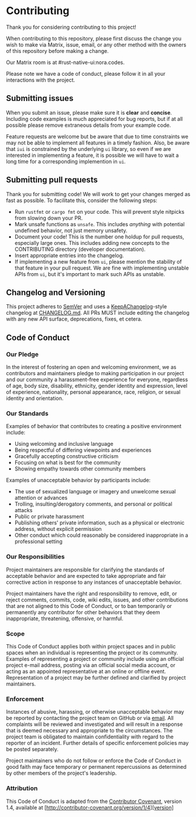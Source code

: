 # Contributing

Thank you for considering contributing to this project!


When contributing to this repository, please first discuss the change you wish to 
make via Matrix, issue, email, or any other method with the owners of this repository
before making a change. 

Our Matrix room is at #rust-native-ui:nora.codes.

Please note we have a code of conduct, please follow it in all your interactions 
with the project.

## Submitting issues

When you submit an issue, please make sure it is **clear** and **concise**.
Including code examples is much appreciated for bug reports, but if at all possible
please remove extraneous details from your example code.

Feature requests are welcome but be aware that due to time constraints we may not
be able to implement all features in a timely fashion. Also, be aware that `iui`
is constrained by the underlying `ui` library, so even if we are interested in
implementing a feature, it is possible we will have to wait a long time for
a corresponding implemention in `ui`.

## Submitting pull requests

Thank you for submitting code! We will work to get your changes merged as fast as
possible. To facilitate this, consider the following steps:

* Run `rustfmt` or `cargo fmt` on your code. This will prevent style nitpicks
from slowing down your PR.
* Mark unsafe functions as `unsafe`. This includes _anything_ with potential
undefined behavior, not just memory unsafety.
* Document your code! This is the number one holdup for pull requests, especially
large ones. This includes adding new concepts to the CONTRIBUTING directory (developer
documentation).
* Insert appropriate entries into the changelog.
* If implementing a new feature from `ui`, please mention the stability of that
feature in your pull request. We are fine with implementing unstable APIs from
`ui`, but it's important to mark such APIs as unstable.

## Changelog and Versioning

This project adheres to [SemVer](https://semver.org) and uses a 
[KeepAChangelog](https://keepachangelog.com)-style changelog at 
[CHANGELOG.md](CHANGELOG.md). All PRs MUST include editing the changelog with any
new API surface, deprecations, fixes, et cetera.

## Code of Conduct

### Our Pledge

In the interest of fostering an open and welcoming environment, we as
contributors and maintainers pledge to making participation in our project and
our community a harassment-free experience for everyone, regardless of age, body
size, disability, ethnicity, gender identity and expression, level of experience,
nationality, personal appearance, race, religion, or sexual identity and
orientation.

### Our Standards

Examples of behavior that contributes to creating a positive environment
include:

* Using welcoming and inclusive language
* Being respectful of differing viewpoints and experiences
* Gracefully accepting constructive criticism
* Focusing on what is best for the community
* Showing empathy towards other community members

Examples of unacceptable behavior by participants include:

* The use of sexualized language or imagery and unwelcome sexual attention or
advances
* Trolling, insulting/derogatory comments, and personal or political attacks
* Public or private harassment
* Publishing others' private information, such as a physical or electronic
  address, without explicit permission
* Other conduct which could reasonably be considered inappropriate in a
  professional setting

### Our Responsibilities

Project maintainers are responsible for clarifying the standards of acceptable
behavior and are expected to take appropriate and fair corrective action in
response to any instances of unacceptable behavior.

Project maintainers have the right and responsibility to remove, edit, or
reject comments, commits, code, wiki edits, issues, and other contributions
that are not aligned to this Code of Conduct, or to ban temporarily or
permanently any contributor for other behaviors that they deem inappropriate,
threatening, offensive, or harmful.

### Scope

This Code of Conduct applies both within project spaces and in public spaces
when an individual is representing the project or its community. Examples of
representing a project or community include using an official project e-mail
address, posting via an official social media account, or acting as an appointed
representative at an online or offline event. Representation of a project may be
further defined and clarified by project maintainers.

### Enforcement

Instances of abusive, harassing, or otherwise unacceptable behavior may be
reported by contacting the project team on GitHub or via [email](mailto:lfstindall@gmail.com). All
complaints will be reviewed and investigated and will result in a response that
is deemed necessary and appropriate to the circumstances. The project team is
obligated to maintain confidentiality with regard to the reporter of an incident.
Further details of specific enforcement policies may be posted separately.

Project maintainers who do not follow or enforce the Code of Conduct in good
faith may face temporary or permanent repercussions as determined by other
members of the project's leadership.

### Attribution

This Code of Conduct is adapted from the [Contributor Covenant][homepage], version 1.4,
available at [http://contributor-covenant.org/version/1/4][version]

[homepage]: http://contributor-covenant.org
[version]: http://contributor-covenant.org/version/1/4/
